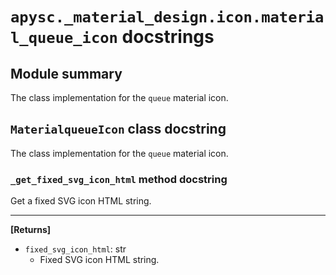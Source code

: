 # `apysc._material_design.icon.material_queue_icon` docstrings

## Module summary

The class implementation for the `queue` material icon.

## `MaterialqueueIcon` class docstring

The class implementation for the `queue` material icon.

### `_get_fixed_svg_icon_html` method docstring

Get a fixed SVG icon HTML string.<hr>

**[Returns]**

- `fixed_svg_icon_html`: str
  - Fixed SVG icon HTML string.